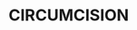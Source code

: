 # CIRCUMCISION 
  

<!---
Salierie/Salierie is a ✨ special ✨ repository because its `README.md` (this file) appears on your GitHub profile.
You can click the Preview link to take a look at your changes.
--->
